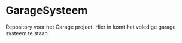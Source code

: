 # GarageSysteem

Repository voor het Garage project. Hier in komt het voledige garage systeem te staan.
